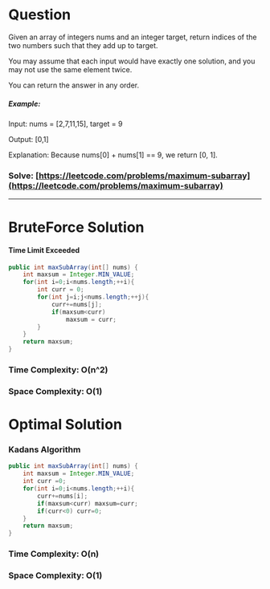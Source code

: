 # Question

Given an array of integers nums and an integer target, return indices of the two numbers such that they add up to target.

You may assume that each input would have exactly one solution, and you may not use the same element twice.

You can return the answer in any order.

 

##### Example:

Input: nums = [2,7,11,15], target = 9

Output: [0,1]

Explanation: Because nums[0] + nums[1] == 9, we return [0, 1].

### Solve: [https://leetcode.com/problems/maximum-subarray](https://leetcode.com/problems/maximum-subarray)

***

# BruteForce Solution

#### Time Limit Exceeded        

``` java
public int maxSubArray(int[] nums) {
    int maxsum = Integer.MIN_VALUE;
    for(int i=0;i<nums.length;++i){
        int curr = 0;
        for(int j=i;j<nums.length;++j){
            curr+=nums[j];
            if(maxsum<curr)
                maxsum = curr;
        }            
    }
    return maxsum;
}
```

### Time Complexity: O(n^2)
### Space Complexity: O(1)


# Optimal Solution

### Kadans Algorithm

``` java
public int maxSubArray(int[] nums) {
    int maxsum = Integer.MIN_VALUE;
    int curr =0;
    for(int i=0;i<nums.length;++i){
        curr+=nums[i];
        if(maxsum<curr) maxsum=curr;
        if(curr<0) curr=0;                      
    }
    return maxsum;
}
```

### Time Complexity: O(n)
### Space Complexity: O(1)